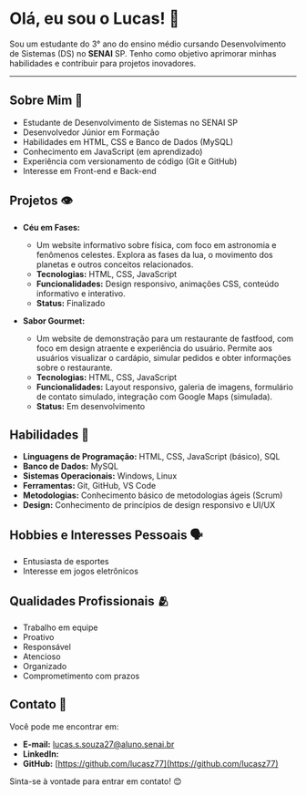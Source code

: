 # Olá, eu sou o Lucas! 👋

Sou um estudante do 3° ano do ensino médio cursando Desenvolvimento de Sistemas (DS) no **SENAI** SP. Tenho como objetivo aprimorar minhas habilidades e contribuir para projetos inovadores.

---
## Sobre Mim 👤 
*   Estudante de Desenvolvimento de Sistemas no SENAI SP
*   Desenvolvedor Júnior em Formação
*   Habilidades em HTML, CSS e Banco de Dados (MySQL)
*   Conhecimento em JavaScript (em aprendizado)
*   Experiência com versionamento de código (Git e GitHub)
*   Interesse em Front-end e Back-end

## Projetos 👁️

*   **Céu em Fases:**
    *   Um website informativo sobre física, com foco em astronomia e fenômenos celestes. Explora as fases da lua, o movimento dos planetas e outros conceitos relacionados.
    *   **Tecnologias:** HTML, CSS, JavaScript
    *   **Funcionalidades:** Design responsivo, animações CSS, conteúdo informativo e interativo.
    *   **Status:** Finalizado 

*   **Sabor Gourmet:**
    *   Um website de demonstração para um restaurante de fastfood, com foco em design atraente e experiência do usuário. Permite aos usuários visualizar o cardápio, simular pedidos e obter informações sobre o restaurante.
    *   **Tecnologias:** HTML, CSS, JavaScript
    *   **Funcionalidades:** Layout responsivo, galeria de imagens, formulário de contato simulado, integração com Google Maps (simulada).
    *   **Status:** Em desenvolvimento

## Habilidades 👾

*   **Linguagens de Programação:** HTML, CSS, JavaScript (básico), SQL
*   **Banco de Dados:** MySQL
*   **Sistemas Operacionais:** Windows, Linux 
*   **Ferramentas:** Git, GitHub, VS Code
*   **Metodologias:** Conhecimento básico de metodologias ágeis (Scrum)
*   **Design:** Conhecimento de princípios de design responsivo e UI/UX

## Hobbies e Interesses Pessoais 🗣️

*   Entusiasta de esportes 
*   Interesse em jogos eletrônicos
## Qualidades Profissionais 🫂

*   Trabalho em equipe
*   Proativo
*   Responsável
*   Atencioso
*   Organizado
*   Comprometimento com prazos

## Contato 🫡

Você pode me encontrar em:

*   **E-mail:** [lucas.s.souza27@aluno.senai.br](mailto:lucas.s.souza27@aluno.senai.br)
*   **LinkedIn:** 
*   **GitHub:** [https://github.com/lucasz77](https://github.com/lucasz77)

Sinta-se à vontade para entrar em contato! 😊
